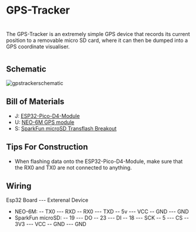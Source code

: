 # GPS-Tracker

#

The GPS-Tracker is an extremely simple GPS device that records its current position to a removable micro SD card, where it can then be dumped into a GPS coordinate visualiser.
#

## Schematic
![gpstrackerschematic](https://i.imgur.com/oEBkrGV.jpg)
## Bill of Materials
- J: [ESP32-Pico-D4-Module](https://www.amazon.com/RCmall-ESP32-PICO-KIT-Development-ESP32-PICO-D4-Module/dp/B09WDQYDJD?th=1)
- U: [NEO-6M GPS module](https://www.amazon.com/Microcontroller-Compatible-Sensitivity-Navigation-Positioning/dp/B07P8YMVNT?th=1)
- S: [SparkFun microSD Transflash Breakout](https://www.sparkfun.com/products/544)

## Tips For Construction
- When flashing data onto the ESP32-Pico-D4-Module, make sure that the RX0 and TX0 are not connected to anything.

## Wiring
Esp32 Board --- Exterenal Device
- NEO-6M:
-- TX0 --- RXD
-- RX0 --- TXD
-- 5v --- VCC
-- GND --- GND
- SparkFun microSD:
-- 19 --- DO
-- 23 --- DI
-- 18 --- SCK
-- 5 --- CS
-- 3V3 --- VCC
-- GND --- GND


